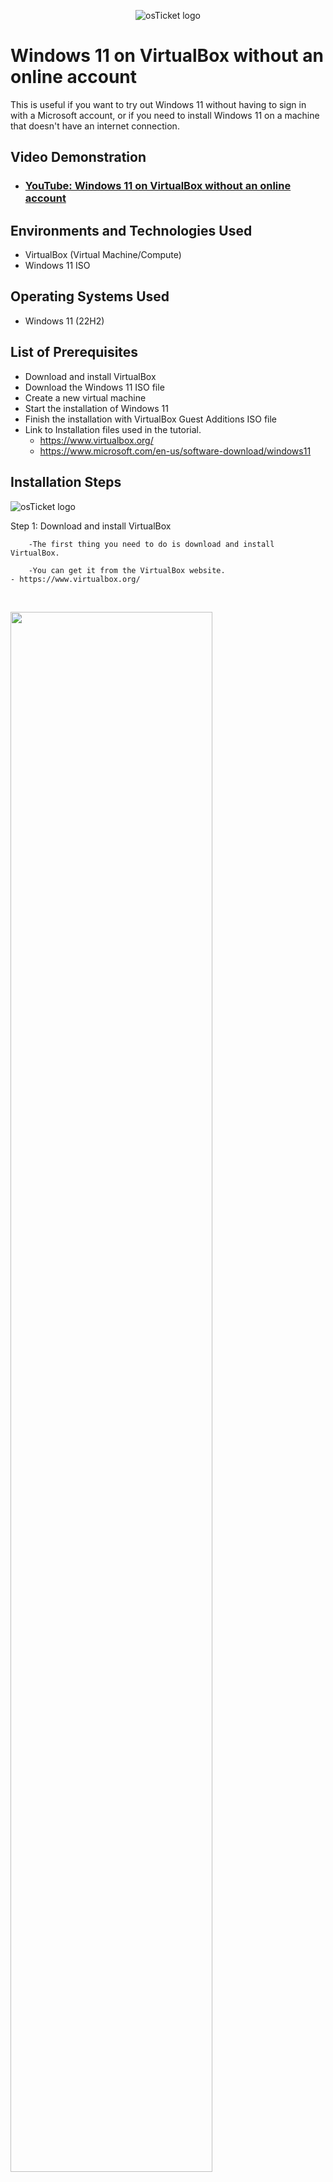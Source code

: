 <p align="center">
<img src="https://i.imgur.com/Clzj7Xs.png" alt="osTicket logo"/>
</p>

<h1>Windows 11 on VirtualBox without an online account</h1>
This is useful if you want to try out Windows 11 without having to sign in with a Microsoft account,
or if you need to install Windows 11 on a machine that doesn't have an internet connection.<br />


<h2>Video Demonstration</h2>

- ### [YouTube: Windows 11 on VirtualBox without an online account](https://youtu.be/LOzmM5ZjKi0)

<h2>Environments and Technologies Used</h2>

- VirtualBox (Virtual Machine/Compute)
- Windows 11 ISO

<h2>Operating Systems Used </h2>

- Windows 11</b> (22H2)

<h2>List of Prerequisites</h2>

- Download and install VirtualBox
- Download the Windows 11 ISO file
- Create a new virtual machine
- Start the installation of Windows 11
- Finish the installation with VirtualBox Guest Additions ISO file
- Link to Installation files used in the tutorial. 
	- https://www.virtualbox.org/
	- https://www.microsoft.com/en-us/software-download/windows11
		
		
<h2>Installation Steps</h2>

<p>
<img src="https://i.imgur.com/50g1Hcp.png" alt="osTicket logo"/>

</p>
<p>
Step 1: Download and install VirtualBox
	
		-The first thing you need to do is download and install VirtualBox. 
		
		-You can get it from the VirtualBox website.
	- https://www.virtualbox.org/
	

</p>
<br />

<p>
<img src="https://i.imgur.com/NvK35hU.png" height="80%" width="80%" />
</p>
<p>
Step 2: Download the Windows 11 ISO file
	
		- "https://www.microsoft.com/en-us/software-download/windows11"

</p>
<br />

<p>
<img src="https://i.imgur.com/tVzhLQc.png" height="80%" width="80%" />

</p>
<p>
Step 3: Create a new virtual machine
		-Once VirtualBox is installed, open it up and click on the "New" button.
	
		-In the "Name" field, type a name for your virtual machine. 
	
		-In the "Folder" drop-down menu, select the location you want your virtual machine to be installed.
	
			- I personally like to install it on an external SSD in its own folder.
	
		-In the "ISO Image" drop-down menu, select the "Win11_22H2_English_x64v2.iso" ISO image we just downloaded.
	
		-Check the box "Skip Unattended Installation".
	
			-We will choose the Windows 11 version later on.
	
		-Click on the "Next" button.
	
		-Allocate memory and storage for your virtual machine.
	
		-In the "Memory" field, enter the amount of memory that you want to allocate to your virtual machine. 
	
		-The recommended amount of memory is 4 GB.
	
		-In the "Processors" field enter the amount of CPUs that is reasonable for your system.
	
		-In the "Virtual Hard Disk" section, click on the "Create a virtual hard disk now" button. 
	
		-Choose a size that is at least the minimum size recommended which is 64GB.
	
		-Click on the "Create" button.

</p>
<br />

<p>
<img src="https://i.imgur.com/NvK35hU.png" height="80%" width="80%" />
</p>
<p>
Step 4: Start the installation of Windows 11
	
		-Click on the "Start" button in VirtualBox
	
		-Press any key to boot from CD or DVD.
	
		-Go into Network Settings, in the “Attached to” drop down menu choose “Not attached” then click OK.
	
		-The installation process will begin. Follow the on-screen instructions to complete the installation.
	
		-Choose the windows 11 version you wish to install.
	
		-Choose “Custom: Install Windows Only”.
	
		-Choose “New”. Then click “Next”.
	
</p>
<br />

<p>
<img src="https://i.imgur.com/Z3e5wdX.png" height="80%" width="80%" />
</p>
<p>
Step 5: Create a local account
		- On the “Oops, you've lost internet connection” or “Let's connect you to a network” page, 
use the “Shift + F10” keyboard shortcut. 
	
		-In Command Prompt, type the OOBE\BYPASSNRO command to bypass network requirements on Windows 11 and press Enter.

		- The virtual machine will restart.
	
		- Click on “I don’t have internet” and “Continue with limited setup”.
	
		- Continue with the installation.
</p>
<br />

<p>
<img src="https://i.imgur.com/LmmaKIZ.png" height="80%" width="80%" />
</p>
<p>

Step 6: Finish the installation with VirtualBox Guest Additions ISO file
	
		- On the bottom menu click on the disc image and choose “Remove disk from virtual drive”.
	
		- On the top menu, go into “Devices” and Choose “Insert Guest Additions CD Image”.
	
		- Install Guest Additions.
	
		- After the reboot you should be able to go fullscreen.
	
		- -Go into Network Settings, in the “Attached to” drop down menu choose “NAT” then click OK.

<h1>That’s it! Congratulations!</h1>

</p>
<br />


